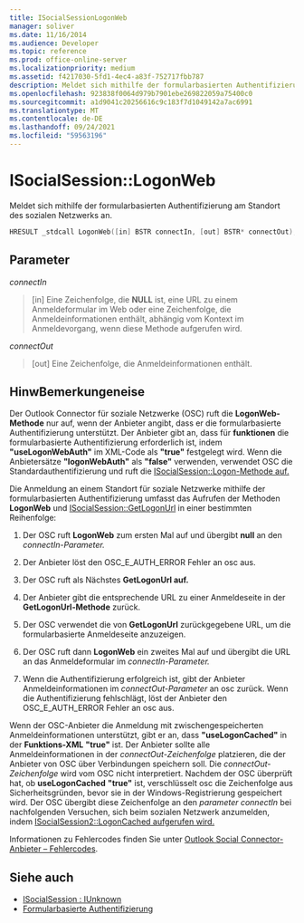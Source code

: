 ```yaml
---
title: ISocialSessionLogonWeb
manager: soliver
ms.date: 11/16/2014
ms.audience: Developer
ms.topic: reference
ms.prod: office-online-server
ms.localizationpriority: medium
ms.assetid: f4217030-5fd1-4ec4-a83f-752717fbb787
description: Meldet sich mithilfe der formularbasierten Authentifizierung am Standort des sozialen Netzwerks an.
ms.openlocfilehash: 923838f0064d979b7901ebe269822059a75400c0
ms.sourcegitcommit: a1d9041c20256616c9c183f7d1049142a7ac6991
ms.translationtype: MT
ms.contentlocale: de-DE
ms.lasthandoff: 09/24/2021
ms.locfileid: "59563196"
---
```

# <a name="isocialsessionlogonweb"></a>ISocialSession::LogonWeb

Meldet sich mithilfe der formularbasierten Authentifizierung am Standort des sozialen Netzwerks an.
  
```cpp
HRESULT _stdcall LogonWeb([in] BSTR connectIn, [out] BSTR* connectOut);
```

## <a name="parameters"></a>Parameter

_connectIn_
  
> [in] Eine Zeichenfolge, die **NULL** ist, eine URL zu einem Anmeldeformular im Web oder eine Zeichenfolge, die Anmeldeinformationen enthält, abhängig vom Kontext im Anmeldevorgang, wenn diese Methode aufgerufen wird.
    
_connectOut_
  
> [out] Eine Zeichenfolge, die Anmeldeinformationen enthält.
    
## <a name="remarks"></a>HinwBemerkungeneise

Der Outlook Connector für soziale Netzwerke (OSC) ruft die **LogonWeb-Methode** nur auf, wenn der Anbieter angibt, dass er die formularbasierte Authentifizierung unterstützt. Der Anbieter gibt an, dass für **funktionen** die formularbasierte Authentifizierung erforderlich ist, indem **"useLogonWebAuth"** im XML-Code als **"true"** festgelegt wird. Wenn die Anbietersätze **"logonWebAuth"** als **"false"** verwenden, verwendet OSC die Standardauthentifizierung und ruft die [ISocialSession::Logon-Methode auf.](isocialsession-logon.md) 
  
Die Anmeldung an einem Standort für soziale Netzwerke mithilfe der formularbasierten Authentifizierung umfasst das Aufrufen der Methoden **LogonWeb** und [ISocialSession::GetLogonUrl](isocialsession-getlogonurl.md) in einer bestimmten Reihenfolge: 
  
1. Der OSC ruft **LogonWeb** zum ersten Mal auf und übergibt **null** an den _connectIn-Parameter._ 
    
2. Der Anbieter löst den OSC_E_AUTH_ERROR Fehler an osc aus.
    
3. Der OSC ruft als Nächstes **GetLogonUrl auf.**
    
4. Der Anbieter gibt die entsprechende URL zu einer Anmeldeseite in der **GetLogonUrl-Methode** zurück. 
    
5. Der OSC verwendet die von **GetLogonUrl** zurückgegebene URL, um die formularbasierte Anmeldeseite anzuzeigen. 
    
6. Der OSC ruft dann **LogonWeb** ein zweites Mal auf und übergibt die URL an das Anmeldeformular im _connectIn-Parameter._ 
    
7. Wenn die Authentifizierung erfolgreich ist, gibt der Anbieter Anmeldeinformationen im  _connectOut-Parameter_ an osc zurück. Wenn die Authentifizierung fehlschlägt, löst der Anbieter den OSC_E_AUTH_ERROR Fehler an osc aus. 
    
Wenn der OSC-Anbieter die Anmeldung mit zwischengespeicherten Anmeldeinformationen unterstützt, gibt er an, dass **"useLogonCached"** in der **Funktions-XML** **"true"** ist. Der Anbieter sollte alle Anmeldeinformationen in der  _connectOut-Zeichenfolge_ platzieren, die der Anbieter von OSC über Verbindungen speichern soll. Die  _connectOut-Zeichenfolge_ wird vom OSC nicht interpretiert. Nachdem der OSC überprüft hat, ob **useLogonCached** **"true"** ist, verschlüsselt osc die Zeichenfolge aus Sicherheitsgründen, bevor sie in der Windows-Registrierung gespeichert wird. Der OSC übergibt diese Zeichenfolge an den _parameter connectIn_ bei nachfolgenden Versuchen, sich beim sozialen Netzwerk anzumelden, indem [ISocialSession2::LogonCached aufgerufen wird.](isocialsession2-logoncached.md) 
  
Informationen zu Fehlercodes finden Sie unter [Outlook Social Connector-Anbieter – Fehlercodes](outlook-social-connector-provider-error-codes.md).
  
## <a name="see-also"></a>Siehe auch

- [ISocialSession : IUnknown](isocialsessioniunknown.md)
- [Formularbasierte Authentifizierung](forms-based-authentication.md)

